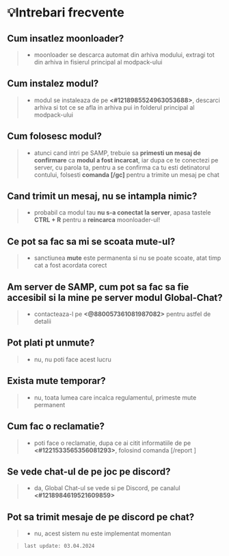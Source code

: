 # 💡Intrebari frecvente

## Cum insatlez moonloader?
> - moonloader se descarca automat din arhiva modului, extragi tot din arhiva in fisierul principal al modpack-ului

## Cum instalez modul?
> - modul se instaleaza de pe **<#1218985524963053688>**, descarci arhiva si tot ce se afla in arhiva pui in folderul principal al modpack-ului

## Cum folosesc modul?
> - atunci cand intri pe SAMP, trebuie sa **primesti un mesaj de confirmare** ca **modul a fost incarcat**, iar dupa ce te conectezi pe server, cu parola ta, pentru a se confirma ca tu esti detinatorul contului, folsesti **comanda [/gc]** pentru a trimite un mesaj pe chat

## Cand trimit un mesaj, nu se intampla nimic?
> - probabil ca modul tau **nu s-a conectat la server**, apasa tastele **CTRL + R** pentru a **reincarca** moonloader-ul!

## Ce pot sa fac sa mi se scoata mute-ul?
> - sanctiunea **mute** este permanenta si nu se poate scoate, atat timp cat a fost acordata corect

## Am server de SAMP, cum pot sa fac sa fie accesibil si la mine pe server modul Global-Chat?
> - contacteaza-l pe **<@880057361081987082>** pentru astfel de detalii

## Pot plati pt unmute?
> - nu, nu poti face acest lucru

## Exista mute temporar?
> - nu, toata lumea care incalca regulamentul, primeste mute permanent 

## Cum fac o reclamatie?
> - poti face o reclamatie, dupa ce ai citit informatiile de pe **<#1221533565356081293>**, folosind comanda [/report <nickname reclamat> <server-ul reclamat>]

## Se vede chat-ul de pe joc pe discord?
> - da, Global Chat-ul se vede si pe Discord, pe canalul **<#1218984619521609859>**

## Pot sa trimit mesaje de pe discord pe chat?
> - nu, acest sistem nu este implementat momentan


> `last update: 03.04.2024`
